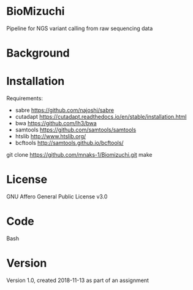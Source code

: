 # BioMizuchi
Pipeline for NGS variant calling from raw sequencing data

# Background

# Installation

Requirements:
- sabre https://github.com/najoshi/sabre
- cutadapt https://cutadapt.readthedocs.io/en/stable/installation.html
- bwa https://github.com/lh3/bwa
- samtools https://github.com/samtools/samtools
- htslib http://www.htslib.org/
- bcftools http://samtools.github.io/bcftools/

git clone https://github.com/mnaks-1/Biomizuchi.git
make

# License
GNU Affero General Public License v3.0

# Code
Bash

# Version
Version 1.0, created 2018-11-13 as part of an assignment
